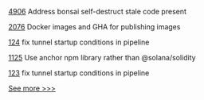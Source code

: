 
[4906](https://github.com/hyperledger/besu/pull/4906) Address bonsai self-destruct stale code present 

[2076](https://github.com/hyperledger/aries-cloudagent-python/pull/2076) Docker images and GHA for publishing images

[124](https://github.com/hyperledger/aries-mobile-test-harness/pull/124) fix tunnel startup conditions in pipeline

[1125](https://github.com/hyperledger/solang/pull/1125) Use anchor npm library rather than @solana/solidity

[123](https://github.com/hyperledger/aries-mobile-test-harness/pull/123) fix tunnel startup conditions in pipeline


[See more >>>](https://start-here.hyperledger.org/pull-requests)
